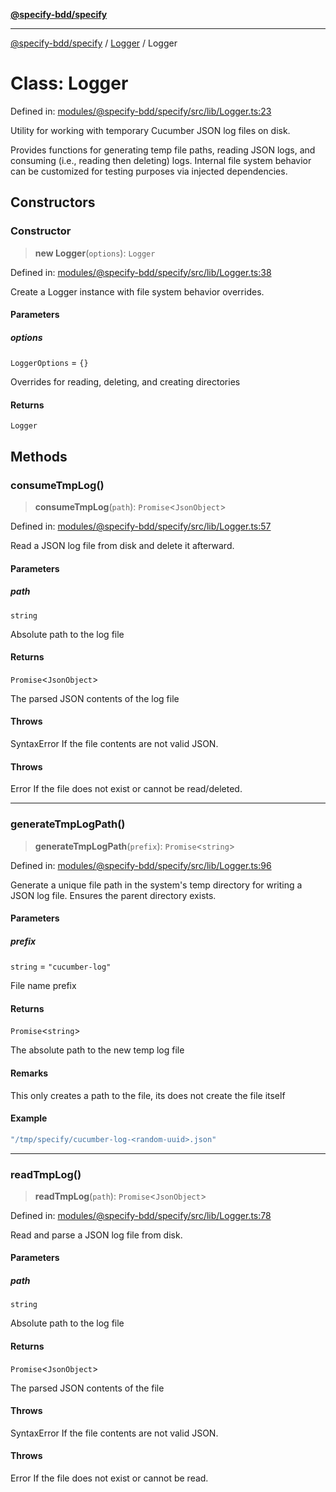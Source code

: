 [**@specify-bdd/specify**](../../README.md)

***

[@specify-bdd/specify](../../modules.md) / [Logger](../README.md) / Logger

# Class: Logger

Defined in: [modules/@specify-bdd/specify/src/lib/Logger.ts:23](https://github.com/specify-bdd/specify-core/blob/b47338cce98c34b2e68fbf033eb22e90c70e41ea/modules/@specify-bdd/specify/src/lib/Logger.ts#L23)

Utility for working with temporary Cucumber JSON log files on disk.

Provides functions for generating temp file paths, reading JSON logs,
and consuming (i.e., reading then deleting) logs. Internal file system
behavior can be customized for testing purposes via injected dependencies.

## Constructors

### Constructor

> **new Logger**(`options`): `Logger`

Defined in: [modules/@specify-bdd/specify/src/lib/Logger.ts:38](https://github.com/specify-bdd/specify-core/blob/b47338cce98c34b2e68fbf033eb22e90c70e41ea/modules/@specify-bdd/specify/src/lib/Logger.ts#L38)

Create a Logger instance with file system behavior overrides.

#### Parameters

##### options

`LoggerOptions` = `{}`

Overrides for reading, deleting, and creating directories

#### Returns

`Logger`

## Methods

### consumeTmpLog()

> **consumeTmpLog**(`path`): `Promise`\<`JsonObject`\>

Defined in: [modules/@specify-bdd/specify/src/lib/Logger.ts:57](https://github.com/specify-bdd/specify-core/blob/b47338cce98c34b2e68fbf033eb22e90c70e41ea/modules/@specify-bdd/specify/src/lib/Logger.ts#L57)

Read a JSON log file from disk and delete it afterward.

#### Parameters

##### path

`string`

Absolute path to the log file

#### Returns

`Promise`\<`JsonObject`\>

The parsed JSON contents of the log file

#### Throws

SyntaxError
If the file contents are not valid JSON.

#### Throws

Error
If the file does not exist or cannot be read/deleted.

***

### generateTmpLogPath()

> **generateTmpLogPath**(`prefix`): `Promise`\<`string`\>

Defined in: [modules/@specify-bdd/specify/src/lib/Logger.ts:96](https://github.com/specify-bdd/specify-core/blob/b47338cce98c34b2e68fbf033eb22e90c70e41ea/modules/@specify-bdd/specify/src/lib/Logger.ts#L96)

Generate a unique file path in the system's temp directory
for writing a JSON log file. Ensures the parent directory exists.

#### Parameters

##### prefix

`string` = `"cucumber-log"`

File name prefix

#### Returns

`Promise`\<`string`\>

The absolute path to the new temp log file

#### Remarks

This only creates a path to the file, its does not create the file itself

#### Example

```ts
"/tmp/specify/cucumber-log-<random-uuid>.json"
```

***

### readTmpLog()

> **readTmpLog**(`path`): `Promise`\<`JsonObject`\>

Defined in: [modules/@specify-bdd/specify/src/lib/Logger.ts:78](https://github.com/specify-bdd/specify-core/blob/b47338cce98c34b2e68fbf033eb22e90c70e41ea/modules/@specify-bdd/specify/src/lib/Logger.ts#L78)

Read and parse a JSON log file from disk.

#### Parameters

##### path

`string`

Absolute path to the log file

#### Returns

`Promise`\<`JsonObject`\>

The parsed JSON contents of the file

#### Throws

SyntaxError
If the file contents are not valid JSON.

#### Throws

Error
If the file does not exist or cannot be read.
